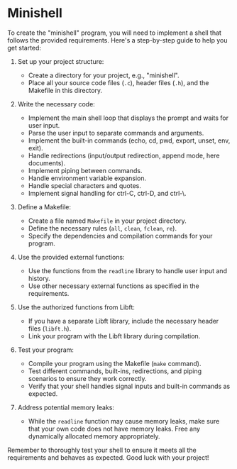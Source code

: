# Minishell
To create the "minishell" program, you will need to implement a shell that follows the provided requirements. Here's a step-by-step guide to help you get started:

1. Set up your project structure:
   - Create a directory for your project, e.g., "minishell".
   - Place all your source code files (`.c`), header files (`.h`), and the Makefile in this directory.

2. Write the necessary code:
   - Implement the main shell loop that displays the prompt and waits for user input.
   - Parse the user input to separate commands and arguments.
   - Implement the built-in commands (echo, cd, pwd, export, unset, env, exit).
   - Handle redirections (input/output redirection, append mode, here documents).
   - Implement piping between commands.
   - Handle environment variable expansion.
   - Handle special characters and quotes.
   - Implement signal handling for ctrl-C, ctrl-D, and ctrl-\\.

3. Define a Makefile:
   - Create a file named `Makefile` in your project directory.
   - Define the necessary rules (`all`, `clean`, `fclean`, `re`).
   - Specify the dependencies and compilation commands for your program.

4. Use the provided external functions:
   - Use the functions from the `readline` library to handle user input and history.
   - Use other necessary external functions as specified in the requirements.

5. Use the authorized functions from Libft:
   - If you have a separate Libft library, include the necessary header files (`libft.h`).
   - Link your program with the Libft library during compilation.

6. Test your program:
   - Compile your program using the Makefile (`make` command).
   - Test different commands, built-ins, redirections, and piping scenarios to ensure they work correctly.
   - Verify that your shell handles signal inputs and built-in commands as expected.

7. Address potential memory leaks:
   - While the `readline` function may cause memory leaks, make sure that your own code does not have memory leaks. Free any dynamically allocated memory appropriately.

Remember to thoroughly test your shell to ensure it meets all the requirements and behaves as expected. Good luck with your project!
